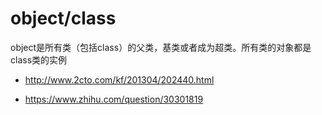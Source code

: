 ﻿# object/class

object是所有类（包括class）的父类，基类或者成为超类。所有类的对象都是class类的实例

  - http://www.2cto.com/kf/201304/202440.html

  - https://www.zhihu.com/question/30301819


